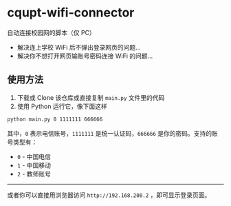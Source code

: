 # cqupt-wifi-connector

自动连接校园网的脚本（仅 PC）

- 解决连上学校 WiFi 后不弹出登录网页的问题...
- 解决你不想打开网页输账号密码连接 WiFi 的问题...

## 使用方法

1. 下载或 Clone 该仓库或直接复制 `main.py` 文件里的代码
2. 使用 Python 运行它，像下面这样

```bash
python main.py 0 1111111 666666
```

其中，`0` 表示电信账号，`1111111` 是统一认证码，`666666` 是你的密码。支持的账号类型有：

- `0` - 中国电信
- `1` - 中国移动
- `2` - 教师账号



------

或者你可以直接用浏览器访问 `http://192.168.200.2` ，即可显示登录页面。
